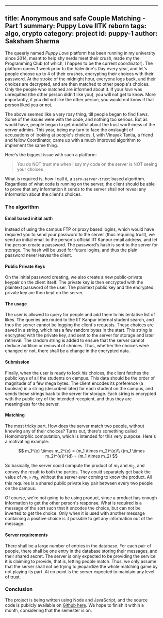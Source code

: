 ------
title: Anonymous and safe Couple Matching - Part 1
summary: Puppy Love IITK reborn
tags: algo, crypto
category: project
id: puppy-1
author: Saksham Sharma
------

<script type="text/x-mathjax-config">
MathJax.Hub.Config({
  tex2jax: {inlineMath: [['$','$'], ['\\(','\\)']]}
});
</script>
<script type="text/javascript" async
  src="https://cdn.mathjax.org/mathjax/latest/MathJax.js?config=TeX-MML-AM_CHTML">
</script>

The queerly named *Puppy Love* platform has been running in my university since 2014, meant to help shy nerds meet their crush, made my the Programming Club (of which, I happen to be the current coordinator). The platform opens 1 week prior to the Valentine's Day every year, and let's people choose up to 4 of their crushes, encrypting their choices with their password. At the stroke of the midnight hour, everyone logs back, and their choices are decrypted, and are then matched to other people's choices. Only the people who matched are informed about it. If your *love* was unrequited (the other person didn't like you), you will not get to know. More importantly, if you did not like the other person, you would not know if that person liked you or not.

The above seemed like a very rosy thing, till people began to find flaws. Some of the issues were with the code, and nothing too serious. But as would have, people began to get doubtful about the trust worthiness of the server admins. This year, being my turn to face the onslaught of accusations of looking at people's choices, I, with Vinayak Tantia, a friend and fellow Coordinator, came up with a much improved algorithm to implement the same thing.

Here's the biggest issue with such a platform:

> You do NOT trust me when I say my code on the server is NOT seeing your choices

What is required is, how I call it, a `zero-server-trust` based algorithm. Regardless of what code is running on the server, the client should be able to prove that any information it sends to the server shall not reveal any information about the client's choices.

### The algorithm

#### Email based initial auth
Instead of using the campus FTP or proxy based logins, which would have required you to send your password to the server (thus requiring trust), we send an initial email to the person's official IIT Kanpur email address, and let the person create a password. The password's hash is sent to the server for storage. The hash will be used for future logins, and thus the plain password never leaves the client.

#### Public Private Keys
On the initial password creating, we also create a new public-private keypair on the client itself. The private key is then encrypted with the plaintext password of the user. The plaintext public key and the encrypted private key are then kept on the server.

#### The usage
The user is allowed to query for people and add them to his tentative list of likes. The queries are routed to the IIT Kanpur internal student search, and thus the server cannot be logging the client's requests. These choices are saved in a string, which has a few random bytes in the start. This string is encrypted with the private key, and sent to the server for storage and later retrieval. The random string is added to ensure that the server cannot deduce addition or removal of choices. Thus, whether the choices were changed or not, there shall be a change in the encrypted data.

#### Submission
Finally, when the user is ready to lock his choices, the client fetches the public keys of all the students on campus. This data should be the order of magnitude of a few mega bytes. The client encodes its preference (a boolean) in a string (described later) for each student on the campus, and sends these strings back to the server for storage. Each string is encrypted with the public key of the intended recepient, and thus they are meaningless for the server.

#### Matching
The most tricky part. How does the server match two people, without knowing any of their choices? Turns out, there's something called Homomorphic computation, which is intended for this very purpose. Here's a motivating example:

$$
m_1^{e} \times m_2^{e} = (m_1 \times m_2)^{e}\\
((m_1 \times m_2)^{e})^{d} = (m_1 \times m_2)
$$

So basically, the server could compute the product of $m_1$ and $m_2$, and convey the result to both the parties. They could separately get back the value of $m_1 \times m_2$, without the server ever coming to know the product. All this requires is a shared public private key pair between every two people on the campus.

Of course, we're not going to be using product, since a product has enough information to get the other person's response. What is required is a message of the sort such that it encodes the choice, but can not be inverted to get the choice. Only when it is used with another message containing a positive choice is it possible to get any information out of the message.

#### Server requirements
There shall be a large number of entries in the database. For each pair of people, there shall be one entry in the database storing their messages, and their shared secret. The server is only expected to be providing the service it is claiming to provide, that is, letting people match. Thus, we only assume that the server shall not be trying to jeopardize the whole matching game by not playing its part. At no point is the server expected to maintain any level of trust.

### Conclusion
The project is being written using Node and JavaScript, and the source code is publicly available on [Github here](https://github.com/pclubiitk/puppy-love). We hope to finish it within a month, considering that the semester is on.

